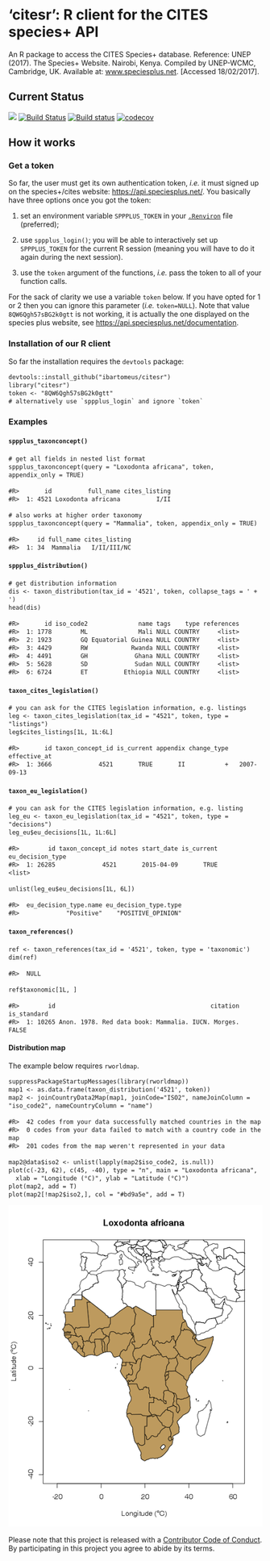 ‘citesr’: R client for the CITES species+ API
=============================================

An R package to access the CITES Species+ database. Reference: UNEP
(2017). The Species+ Website. Nairobi, Kenya. Compiled by UNEP-WCMC,
Cambridge, UK. Available at: www.speciesplus.net. \[Accessed
18/02/2017\].

Current Status
--------------

![](https://img.shields.io/badge/citesr-InDevelopment-d7ae67.svg)
[![Build
Status](https://travis-ci.org/ibartomeus/citesr.svg?branch=master)](https://travis-ci.org/ibartomeus/citesr)
[![Build
status](https://ci.appveyor.com/api/projects/status/j8u04bwan0kqpn0f?svg=true)](https://ci.appveyor.com/project/KevCaz/citesr)
[![codecov](https://codecov.io/gh/ibartomeus/citesr/branch/master/graph/badge.svg)](https://codecov.io/gh/ibartomeus/citesr)

How it works
------------

### Get a token

So far, the user must get its own authentication token, *i.e.* it must
signed up on the species+/cites website: <https://api.speciesplus.net/>.
You basically have three options once you got the token:

1.  set an environment variable `SPPPLUS_TOKEN` in your
    [`.Renviron`](https://stat.ethz.ch/R-manual/R-devel/library/base/html/Startup.html)
    file (preferred);

2.  use `sppplus_login()`; you will be able to interactively set up
    `SPPPLUS_TOKEN` for the current R session (meaning you will have to
    do it again during the next session).

3.  use the `token` argument of the functions, *i.e.* pass the token to
    all of your function calls.

For the sack of clarity we use a variable `token` below. If you have
opted for 1 or 2 then you can ignore this parameter (*i.e.*
`token=NULL`). Note that value `8QW6Qgh57sBG2k0gtt` is not working, it
is actually the one displayed on the species plus website, see
<https://api.speciesplus.net/documentation>.

### Installation of our R client

So far the installation requires the `devtools` package:

    devtools::install_github("ibartomeus/citesr")
    library("citesr")
    token <- "8QW6Qgh57sBG2k0gtt"
    # alternatively use `sppplus_login` and ignore `token`

### Examples

#### `sppplus_taxonconcept()`

    # get all fields in nested list format
    sppplus_taxonconcept(query = "Loxodonta africana", token, appendix_only = TRUE)

    #R>       id          full_name cites_listing
    #R>  1: 4521 Loxodonta africana          I/II

    # also works at higher order taxonomy
    sppplus_taxonconcept(query = "Mammalia", token, appendix_only = TRUE)

    #R>     id full_name cites_listing
    #R>  1: 34  Mammalia   I/II/III/NC

#### `sppplus_distribution()`

    # get distribution information
    dis <- taxon_distribution(tax_id = '4521', token, collapse_tags = ' + ')
    head(dis)

    #R>       id iso_code2              name tags    type references
    #R>  1: 1778        ML              Mali NULL COUNTRY     <list>
    #R>  2: 1923        GQ Equatorial Guinea NULL COUNTRY     <list>
    #R>  3: 4429        RW            Rwanda NULL COUNTRY     <list>
    #R>  4: 4491        GH             Ghana NULL COUNTRY     <list>
    #R>  5: 5628        SD             Sudan NULL COUNTRY     <list>
    #R>  6: 6724        ET          Ethiopia NULL COUNTRY     <list>

#### `taxon_cites_legislation()`

    # you can ask for the CITES legislation information, e.g. listings
    leg <- taxon_cites_legislation(tax_id = "4521", token, type = "listings")
    leg$cites_listings[1L, 1L:6L]

    #R>       id taxon_concept_id is_current appendix change_type effective_at
    #R>  1: 3666             4521       TRUE       II           +   2007-09-13

#### `taxon_eu_legislation()`

    # you can ask for the CITES legislation information, e.g. listing
    leg_eu <- taxon_eu_legislation(tax_id = "4521", token, type = "decisions")
    leg_eu$eu_decisions[1L, 1L:6L]

    #R>        id taxon_concept_id notes start_date is_current eu_decision_type
    #R>  1: 26285             4521       2015-04-09       TRUE           <list>

    unlist(leg_eu$eu_decisions[1L, 6L])

    #R>  eu_decision_type.name eu_decision_type.type 
    #R>             "Positive"    "POSITIVE_OPINION"

#### `taxon_references()`

    ref <- taxon_references(tax_id = '4521', token, type = 'taxonomic')
    dim(ref)

    #R>  NULL

    ref$taxonomic[1L, ]

    #R>        id                                           citation is_standard
    #R>  1: 10265 Anon. 1978. Red data book: Mammalia. IUCN. Morges.       FALSE

#### Distribution map

The example below requires `rworldmap`.

    suppressPackageStartupMessages(library(rworldmap))
    map1 <- as.data.frame(taxon_distribution('4521', token))
    map2 <- joinCountryData2Map(map1, joinCode="ISO2", nameJoinColumn = "iso_code2", nameCountryColumn = "name")

    #R>  42 codes from your data successfully matched countries in the map
    #R>  0 codes from your data failed to match with a country code in the map
    #R>  201 codes from the map weren't represented in your data

    map2@data$iso2 <- unlist(lapply(map2$iso_code2, is.null))
    plot(c(-23, 62), c(45, -40), type = "n", main = "Loxodonta africana",
      xlab = "Longitude (°C)", ylab = "Latitude (°C)")
    plot(map2, add = T)
    plot(map2[!map2$iso2,], col = "#bd9a5e", add = T)

![](inst/assets/img/map-1.png)

Please note that this project is released with a [Contributor Code of
Conduct](CONDUCT.md). By participating in this project you agree to
abide by its terms.
